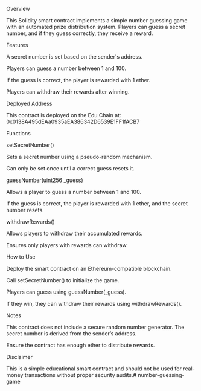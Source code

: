 Overview

This Solidity smart contract implements a simple number guessing game with an automated prize distribution system. Players can guess a secret number, and if they guess correctly, they receive a reward.

Features

A secret number is set based on the sender's address.

Players can guess a number between 1 and 100.

If the guess is correct, the player is rewarded with 1 ether.

Players can withdraw their rewards after winning.

Deployed Address

This contract is deployed on the Edu Chain at:
0x0138A495dEAa0935aEA386342D6539E1FF1fACB7

Functions

setSecretNumber()

Sets a secret number using a pseudo-random mechanism.

Can only be set once until a correct guess resets it.

guessNumber(uint256 _guess)

Allows a player to guess a number between 1 and 100.

If the guess is correct, the player is rewarded with 1 ether, and the secret number resets.

withdrawRewards()

Allows players to withdraw their accumulated rewards.

Ensures only players with rewards can withdraw.

How to Use

Deploy the smart contract on an Ethereum-compatible blockchain.

Call setSecretNumber() to initialize the game.

Players can guess using guessNumber(_guess).

If they win, they can withdraw their rewards using withdrawRewards().

Notes

This contract does not include a secure random number generator. The secret number is derived from the sender’s address.

Ensure the contract has enough ether to distribute rewards.

Disclaimer

This is a simple educational smart contract and should not be used for real-money transactions without proper security audits.# number-guessing-game
